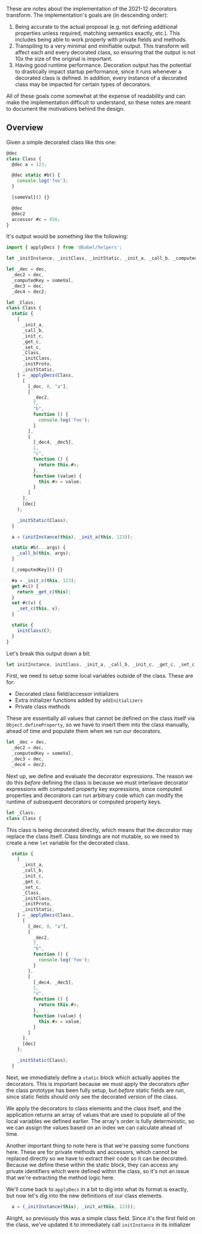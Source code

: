These are notes about the implementation of the 2021-12 decorators transform.
The implementation's goals are (in descending order):

1. Being accurate to the actual proposal (e.g. not defining additional
  properties unless required, matching semantics exactly, etc.). This includes
  being able to work properly with private fields and methods.
2. Transpiling to a very minimal and minifiable output. This transform will
  affect each and every decorated class, so ensuring that the output is not 10x
  the size of the original is important.
3. Having good runtime performance. Decoration output has the potential to
  drastically impact startup performance, since it runs whenever a decorated
  class is defined. In addition, every instance of a decorated class may be
  impacted for certain types of decorators.

All of these goals come somewhat at the expense of readability and can make the
implementation difficult to understand, so these notes are meant to document the
motivations behind the design.

## Overview

Given a simple decorated class like this one:

```js
@dec
class Class {
  @dec a = 123;

  @dec static #b() {
    console.log('foo');
  }

  [someVal]() {}

  @dec
  @dec2
  accessor #c = 456;
}
```

It's output would be something like the following:

```js
import { applyDecs } from '@babel/helpers';

let _initInstance, _initClass, _initStatic, _init_a, _call_b, _computedKey, _init_c, _get_c, _set_c;

let _dec = dec,
  _dec2 = dec,
  _computedKey = someVal,
  _dec3 = dec,
  _dec4 = dec2;

let _Class;
class Class {
  static {
    [
      _init_a,
      _call_b,
      _init_c,
      _get_c,
      _set_c,
      _Class,
      _initClass,
      _initProto,
      _initStatic,
    ] = _applyDecs(Class,
      [
        [_dec, 0, "a"],
        [
          _dec2,
          7,
          "b",
          function () {
            console.log('foo');
          }
        ],
        [
          [_dec4, _dec5],
          1,
          "c",
          function () {
            return this.#a;
          },
          function (value) {
            this.#a = value;
          }
        ]
      ],
      [dec]
    );

    _initStatic(Class);
  }

  a = (initInstance(this), _init_a(this, 123));

  static #b(...args) {
    _call_b(this, args);
  }

  [_computedKey]() {}

  #a = _init_c(this, 123);
  get #c() {
    return _get_c(this);
  }
  set #c(v) {
    _set_c(this, v);
  }

  static {
    initClass(C);
  }
}
```

Let's break this output down a bit:

```js
let initInstance, initClass, _init_a, _call_b, _init_c, _get_c, _set_c;
```

First, we need to setup some local variables outside of the class. These are
for:

- Decorated class field/accessor initializers
- Extra initializer functions added by `addInitializers`
- Private class methods

These are essentially all values that cannot be defined on the class itself via
`Object.defineProperty`, so we have to insert them into the class manually,
ahead of time and populate them when we run our decorators.

```js
let _dec = dec,
  _dec2 = dec,
  _computedKey = someVal,
  _dec3 = dec,
  _dec4 = dec2;
```

Next up, we define and evaluate the decorator expressions. The reason we
do this _before_ defining the class is because we must interleave decorator
expressions with computed property key expressions, since computed properties
and decorators can run arbitrary code which can modify the runtime of subsequent
decorators or computed property keys.

```js
let _Class;
class Class {
```

This class is being decorated directly, which means that the decorator may
replace the class itself. Class bindings are not mutable, so we need to create a
new `let` variable for the decorated class.


```js
  static {
    [
      _init_a,
      _call_b,
      _init_c,
      _get_c,
      _set_c,
      _Class,
      _initClass,
      _initProto,
      _initStatic,
    ] = _applyDecs(Class,
      [
        [_dec, 0, "a"],
        [
          _dec2,
          7,
          "b",
          function () {
            console.log('foo');
          }
        ],
        [
          [_dec4, _dec5],
          1,
          "c",
          function () {
            return this.#a;
          },
          function (value) {
            this.#a = value;
          }
        ]
      ],
      [dec]
    );

    _initStatic(Class);
  }
```

Next, we immediately define a `static` block which actually applies the
decorators. This is important because we must apply the decorators _after_ the
class prototype has been fully setup, but _before_ static fields are run, since
static fields should only see the decorated version of the class.

We apply the decorators to class elements and the class itself, and the
application returns an array of values that are used to populate all of the
local variables we defined earlier. The array's order is fully deterministic, so
we can assign the values based on an index we can calculate ahead of time.

Another important thing to note here is that we're passing some functions here.
These are for private methods and accessors, which cannot be replaced directly
so we have to extract their code so it can be decorated. Because we define these
within the static block, they can access any private identifiers which were
defined within the class, so it's not an issue that we're extracting the method
logic here.

We'll come back to `applyDecs` in a bit to dig into what its format is exactly,
but now let's dig into the new definitions of our class elements.

```js
  a = (_initInstance(this), _init_a(this, 123));
```

Alright, so previously this was a simple class field. Since it's the first field
on the class, we've updated it to immediately call `initInstance` in its
initializer